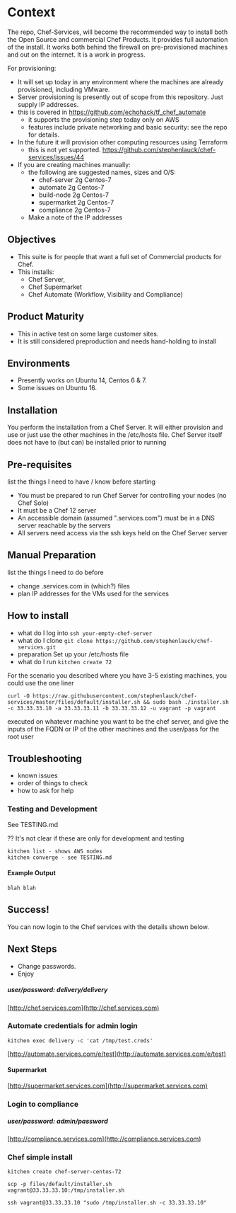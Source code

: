 # Context

The repo, Chef-Services, will become the recommended way to install both the Open Source and commercial Chef Products.
It provides full automation of the install.
It works both behind the firewall on pre-provisioned machines and out on the internet.
It is a work in progress.

For provisioning:
* It will set up today in any environment where the machines are already provisioned, including VMware.
* Server provisioning is presently out of scope from this repository. Just supply IP addresses.
* this is covered in https://github.com/echohack/tf_chef_automate
  * it supports the provisioning step today only on AWS 
  * features include private networking and basic security: see the repo for details.
* In the future it will provision other computing resources using Terraform
  * this is not yet supported. https://github.com/stephenlauck/chef-services/issues/44
* If you are creating machines manually:
  * the following are suggested names, sizes and O/S:
    * chef-server 2g Centos-7
    * automate 2g Centos-7
    * build-node 2g Centos-7
    * supermarket 2g Centos-7
    * compliance 2g Centos-7
  * Make a note of the IP addresses

## Objectives
* This suite is for people that want a full set of Commercial products for Chef. 
* This installs:
  * Chef Server,
  * Chef Supermarket
  * Chef Automate (Workflow, Visibility and Compliance)

## Product Maturity
* This in active test on some large customer sites.
* It is still considered preproduction and needs hand-holding to install

## Environments 
* Presently works on Ubuntu 14, Centos 6 & 7.
* Some issues on Ubuntu 16.

## Installation

You perform the installation from a Chef Server. It will either provision and use or just use the other machines in the /etc/hosts file.
Chef Server itself does not have to (but can) be installed prior to running

## Pre-requisites
list the things I need to have / know before starting
* You must be prepared to run Chef Server for controlling your nodes (no Chef Solo)
* It must be a Chef 12 server
* An accessible domain (assumed ".services.com") must be in a DNS server reachable by the servers
* All servers need access via the ssh keys held on the Chef Server server

## Manual Preparation
list the things I need to do before 
* change .services.com in (which?) files
* plan IP addresses for the VMs used for the services

## How to install
* what do I log into
``ssh your-empty-chef-server``
* what do I clone
``git clone https://github.com/stephenlauck/chef-services.git``
* preparation
Set up your /etc/hosts file
* what do I run
``kitchen create 72``

For the scenario you described where you have 3-5 existing machines, you could use the one liner

``curl -O https://raw.githubusercontent.com/stephenlauck/chef-services/master/files/default/installer.sh && sudo bash ./installer.sh -c 33.33.33.10 -a 33.33.33.11 -b 33.33.33.12 -u vagrant -p vagrant``

executed on whatever machine you want to be the chef server, and give the inputs of the FQDN or IP of the other machines and the user/pass for the root user

## Troubleshooting
- known issues
- order of things to check
- how to ask for help

### Testing and Development
See TESTING.md

?? It's not clear if these are only for development and testing
```
kitchen list - shows AWS nodes
kitchen converge - see TESTING.md
```




#### Example Output

`` blah blah ``

## Success!

You can now login to the Chef services with the details shown below.

## Next Steps
* Change passwords.
* Enjoy

##### user/password: delivery/delivery
[http://chef.services.com](http://chef.services.com)

### Automate credentials for admin login

`kitchen exec delivery -c 'cat /tmp/test.creds'`

[http://automate.services.com/e/test](http://automate.services.com/e/test)

#### Supermarket
[http://supermarket.services.com](http://supermarket.services.com)

### Login to compliance
##### user/password: admin/password

[http://compliance.services.com](http://compliance.services.com)

### Chef simple install

`kitchen create chef-server-centos-72`

`scp -p files/default/installer.sh vagrant@33.33.33.10:/tmp/installer.sh`

`ssh vagrant@33.33.33.10 "sudo /tmp/installer.sh -c 33.33.33.10"`


